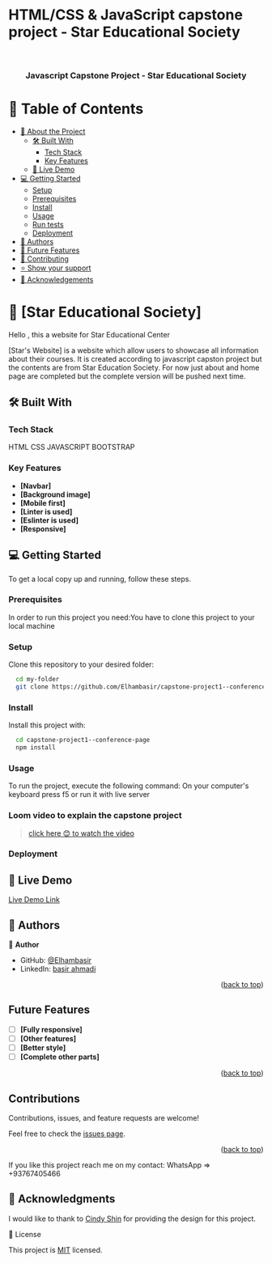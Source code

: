 # HTML/CSS & JavaScript capstone project - Star Educational Society
<a name="readme-top"></a>

<div align="center">
  <br/>

  <h3><b>Javascript Capstone Project  - Star Educational Society </b></h3>

</div>

<!-- TABLE OF CONTENTS -->

# 📗 Table of Contents

- [📖 About the Project](#about-project)
  - [🛠 Built With](#built-with)
    - [Tech Stack](#tech-stack)
    - [Key Features](#key-features)
  - [🚀 Live Demo](#live-demo)
- [💻 Getting Started](#getting-started)
  - [Setup](#setup)
  - [Prerequisites](#prerequisites)
  - [Install](#install)
  - [Usage](#usage)
  - [Run tests](#run-tests)
  - [Deployment](#triangular_flag_on_post-deployment)
- [👥 Authors](#authors)
- [🔭 Future Features](#future-features)
- [🤝 Contributing](#contributing)
- [⭐️ Show your support](#support)
- [🙏 Acknowledgements](#acknowledgements)

<!-- PROJECT DESCRIPTION -->

# 📖 [Star Educational Society] <a name="about-project">
Hello , this a website for Star Educational Center</a>

[Star's Website] is a website which allow users to showcase all information about their courses. It is created according to javascript capston project but the contents are from Star Education Society. For now just about and home page are completed but the complete version will be pushed next time.

## 🛠 Built With 

### Tech Stack 
HTML
CSS
JAVASCRIPT
BOOTSTRAP

### Key Features 

- **[Navbar]**
- **[Background image]**
- **[Mobile first]**
- **[Linter is used]**
- **[Eslinter is used]**
- **[Responsive]**

<!-- GETTING STARTED -->

## 💻 Getting Started <a name="getting-started"></a>

To get a local copy up and running, follow these steps.

### Prerequisites

In order to run this project you need:You have to clone this project to your local machine

### Setup

Clone this repository to your desired folder:


```sh
  cd my-folder
  git clone https://github.com/Elhambasir/capstone-project1--conference-page.git
```
### Install

Install this project with:
```sh
  cd capstone-project1--conference-page
  npm install
```

### Usage

To run the project, execute the following command: On your computer's keyboard press f5 or run it with live server

### Loom video to explain the capstone project

> [click here 😊 to watch the video](https://www.loom.com/share/696d000a58334606be41fd99ae352bb7)

### Deployment

## 🚀 Live Demo <a name="Live Demo"></a>

[Live Demo Link](https://elhambasir.github.io/capstone-project1--conference-page/)

<!-- AUTHORS -->

## 👥 Authors <a name="authors"></a>

👤 **Author**

- GitHub: [@Elhambasir](https://github.com/Elhambasir)
- LinkedIn: [basir ahmadi](https://www.linkedin.com/in/basirelhamahmadi)

<p align="right">(<a href="#readme-top">back to top</a>)</p>

<!-- FUTURE FEATURES -->
## Future Features

- [ ] **[Fully responsive]**
- [ ] **[Other features]**
- [ ] **[Better style]**
- [ ] **[Complete other parts]**

<p align="right">(<a href="#readme-top">back to top</a>)</p>

<!-- CONTRIBUTING -->
## Contributions

Contributions, issues, and feature requests are welcome!

Feel free to check the [issues page](https://github.com/Elhambasir/capstone-project1--conference-page/issues).

<p align="right">(<a href="#readme-top">back to top</a>)</p>

<!-- SUPPORT -->

If you like this project reach me on my contact: WhatsApp => +93767405466


<!-- ACKNOWLEDGEMENTS -->

## 🙏 Acknowledgments <a name="acknowledgements"></a>

I would like to thank to [Cindy Shin](https://www.behance.net/adagio07) for providing the design for this project.

📝 License

This project is [MIT](./LICENSE) licensed.
